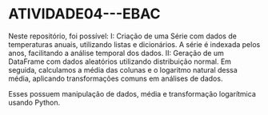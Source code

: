# ATIVIDADE04---EBAC

Neste repositório, foi possível:
I: Criação de uma Série com dados de temperaturas anuais, utilizando listas e dicionários. A série é indexada pelos anos, facilitando a análise temporal dos dados.
II: Geração de um DataFrame com dados aleatórios utilizando distribuição normal. Em seguida, calculamos a média das colunas e o logaritmo natural dessa média, aplicando transformações comuns em análises de dados.

Esses possuem manipulação de dados, média e transformação logarítmica usando Python.
